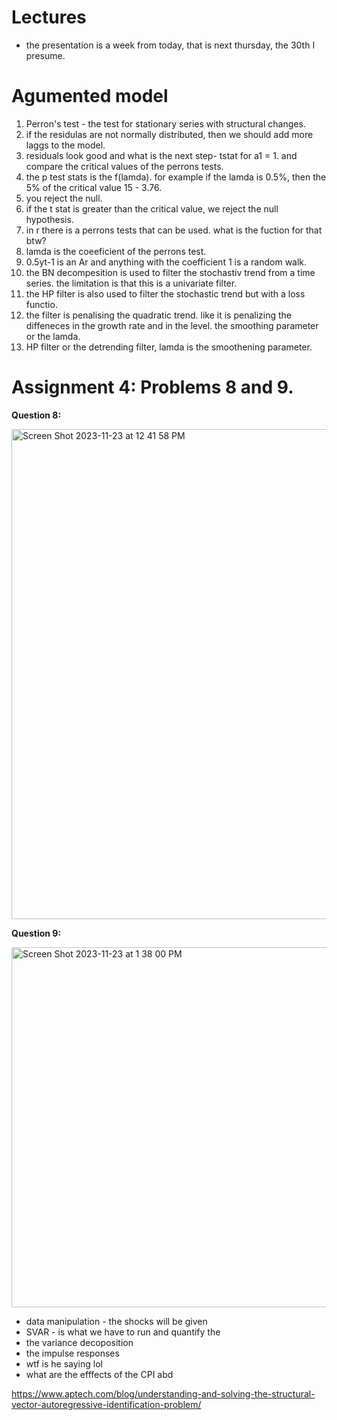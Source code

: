 # Lectures

- the presentation is a week from today, that is next thursday, the 30th I presume. 

# Agumented model

1. Perron's test - the test for stationary series with structural changes. 
2. if the residulas are not normally distributed, then we should add more laggs to the model.
3. residuals look good and what is the next step- tstat for a1 = 1. and compare the critical values of the perrons tests.
4. the p test stats is the f(lamda). for example if the lamda is 0.5%, then the 5% of the critical value 15 - 3.76.
5. you reject the null.
6. if the t stat is greater than the critical value, we reject the null hypothesis.
7. in r there is a perrons tests that can be used. what is the fuction for that btw?
8. lamda is the coeeficient of the perrons test.
9. 0.5yt-1 is an Ar and anything with the coefficient 1 is a random walk.
10. the BN decompesition is used to filter the stochastiv trend from a time series. the limitation is that this is a univariate filter.
11. the HP filter is also used to filter the stochastic trend but with a loss functio.
12. the filter is penalising the quadratic trend. like it is penalizing the diffeneces in the growth rate and in the level. the smoothing parameter or the lamda.
13. HP filter or the detrending filter, lamda is the smoothening parameter. 

# Assignment 4: Problems 8 and 9.

**Question 8:**

<img width="784" alt="Screen Shot 2023-11-23 at 12 41 58 PM" src="https://github.com/SethCodesABitForSchool/Lectures/assets/147195203/c2e158a4-e75f-47eb-8418-e7e8ae9e40ec">

**Question 9:**

<img width="576" alt="Screen Shot 2023-11-23 at 1 38 00 PM" src="https://github.com/SethCodesABitForSchool/Lectures/assets/147195203/2f75abbd-c8ef-469c-b9d9-569ae9d426dd">



- data manipulation - the shocks will be given 
- SVAR - is what we have to run and quantify the 
- the variance decoposition 
- the impulse responses
- wtf is he saying lol
- what are the efffects of the CPI abd 

https://www.aptech.com/blog/understanding-and-solving-the-structural-vector-autoregressive-identification-problem/












